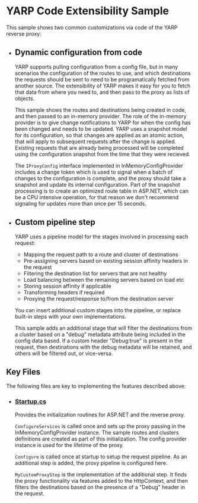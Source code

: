 # YARP Code Extensibility Sample

This sample shows two common customizations via code of the YARP reverse proxy:

- ## Dynamic configuration from code

  YARP supports pulling configuration from a config file, but in many scenarios the configuration of the routes to use, and which destinations the requests should be sent to need to be programatically fetched from another source. The extensibility of YARP makes it easy for you to fetch that data from where you need to, and then pass to the proxy as lists of objects.

  This sample shows the routes and destinations being created in code, and then passed to an in-memory provider. The role of the in-memory provider is to give change notifications to YARP for when the config has been changed and needs to be updated. YARP uses a snapshot model for its configuration, so that changes are applied as an atomic action, that will apply to subsequent requests after the change is applied. Existing requests that are already being processed will be completed using the configuration snapshot from the time that they were recieved.

  The ```IProxyConfig``` interface implemented in InMemoryConfigProvider includes a change token which is used to signal when a batch of changes to the configuration is complete, and the proxy should take a snapshot and update its internal configuration. Part of the snapshot processing is to create an optimized route table in ASP.NET, which can be a CPU intensive operation, for that reason we don't recommend signaling for updates more than once per 15 seconds. 

- ## Custom pipeline step

  YARP uses a pipeline model for the stages involved in processing each request:

  - Mapping the request path to a route and cluster of destinations
  - Pre-assigning servers based on existing session affinity headers in the request 
  - Filtering the destination list for servers that are not healthy
  - Load balancing between the remaining servers based on load etc
  - Storing session affinity if applicable
  - Transforming headers if required
  - Proxying the request/response to/from the destination server

  You can insert additional custom stages into the pipeline, or replace built-in steps with your own implementations.
  
  This sample adds an additional stage that will filter the destinations from a cluster based on a "debug" metadata attribute being included in the config data based. If a custom header "Debug:true" is present in the request, then destinations with the debug metadata will be retained, and others will be filtered out, or vice-versa.  

## Key Files

The following files are key to implementing the features described above:

- ### [Startup.cs](Startup.cs)
  Provides the initialization routines for ASP.NET and the reverse proxy.

  ```ConfigureServices``` is called once and sets up the proxy passing in the InMemoryConfigProvider instance. The sample routes and clusters definitions are created as part of this initialization. The config provider instance is used for the lifetime of the proxy.

  ```Configure``` is called once at startup to setup the request pipeline. As an additional step is added, the proxy pipeline is configured here. 
  
  ```MyCustomProxyStep``` is the implementation of the additional step. It finds the proxy functionality via features added to the HttpContext, and then filters the destinations based on the presence of a "Debug" header in the request.
